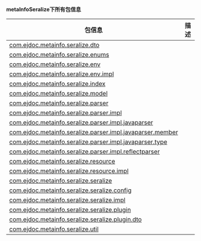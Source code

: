 
**metaInfoSeralize下所有包信息**


|   包信息  |    描述   |
| ---- | ---- |
|[com.ejdoc.metainfo.seralize.dto](/route/allpackage/com/ejdoc/metainfo/seralize/dto/README.md)||
|[com.ejdoc.metainfo.seralize.enums](/route/allpackage/com/ejdoc/metainfo/seralize/enums/README.md)||
|[com.ejdoc.metainfo.seralize.env](/route/allpackage/com/ejdoc/metainfo/seralize/env/README.md)||
|[com.ejdoc.metainfo.seralize.env.impl](/route/allpackage/com/ejdoc/metainfo/seralize/env/impl/README.md)||
|[com.ejdoc.metainfo.seralize.index](/route/allpackage/com/ejdoc/metainfo/seralize/index/README.md)||
|[com.ejdoc.metainfo.seralize.model](/route/allpackage/com/ejdoc/metainfo/seralize/model/README.md)||
|[com.ejdoc.metainfo.seralize.parser](/route/allpackage/com/ejdoc/metainfo/seralize/parser/README.md)||
|[com.ejdoc.metainfo.seralize.parser.impl](/route/allpackage/com/ejdoc/metainfo/seralize/parser/impl/README.md)||
|[com.ejdoc.metainfo.seralize.parser.impl.javaparser](/route/allpackage/com/ejdoc/metainfo/seralize/parser/impl/javaparser/README.md)||
|[com.ejdoc.metainfo.seralize.parser.impl.javaparser.member](/route/allpackage/com/ejdoc/metainfo/seralize/parser/impl/javaparser/member/README.md)||
|[com.ejdoc.metainfo.seralize.parser.impl.javaparser.type](/route/allpackage/com/ejdoc/metainfo/seralize/parser/impl/javaparser/type/README.md)||
|[com.ejdoc.metainfo.seralize.parser.impl.reflectparser](/route/allpackage/com/ejdoc/metainfo/seralize/parser/impl/reflectparser/README.md)||
|[com.ejdoc.metainfo.seralize.resource](/route/allpackage/com/ejdoc/metainfo/seralize/resource/README.md)||
|[com.ejdoc.metainfo.seralize.resource.impl](/route/allpackage/com/ejdoc/metainfo/seralize/resource/impl/README.md)||
|[com.ejdoc.metainfo.seralize.seralize](/route/allpackage/com/ejdoc/metainfo/seralize/seralize/README.md)||
|[com.ejdoc.metainfo.seralize.seralize.config](/route/allpackage/com/ejdoc/metainfo/seralize/seralize/config/README.md)||
|[com.ejdoc.metainfo.seralize.seralize.impl](/route/allpackage/com/ejdoc/metainfo/seralize/seralize/impl/README.md)||
|[com.ejdoc.metainfo.seralize.seralize.plugin](/route/allpackage/com/ejdoc/metainfo/seralize/seralize/plugin/README.md)||
|[com.ejdoc.metainfo.seralize.seralize.plugin.dto](/route/allpackage/com/ejdoc/metainfo/seralize/seralize/plugin/dto/README.md)||
|[com.ejdoc.metainfo.seralize.util](/route/allpackage/com/ejdoc/metainfo/seralize/util/README.md)||
